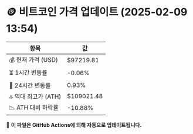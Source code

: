# 🪙 비트코인 가격 업데이트 (2025-02-09 13:54)

| 항목                | 값 |
|--------------------|----------------|
| 💰 현재 가격 (USD) | $97219.81 |
| ⏳ 1시간 변동률    | -0.06% |
| 📆 24시간 변동률   | 0.93% |
| 🔝 역대 최고가 (ATH) | $109021.48 |
| 📉 ATH 대비 하락률 | -10.88% |

🔄 **이 파일은 GitHub Actions에 의해 자동으로 업데이트됩니다.**
